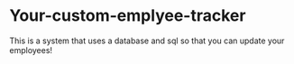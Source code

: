 # Your-custom-emplyee-tracker
This is a system that uses a database and sql so that you can update your employees!
